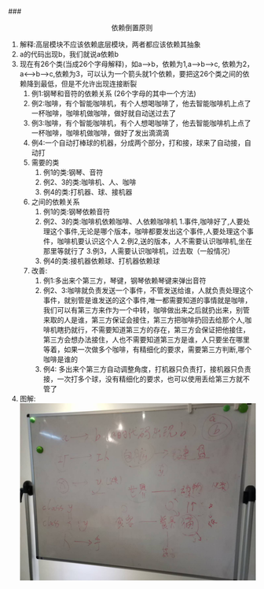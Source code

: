 ###<center>依赖倒置原则</center>
1. 解释:高层模块不应该依赖底层模块，两者都应该依赖其抽象
2. a的代码出现b，我们就说a依赖b
3. 现在有26个类(当成26个字母解释)，如a-->b，依赖为1,a-->b-->c, 依赖为2，a<-->b-->c,依赖为3，可以认为一个箭头就1个依赖，要把这26个类之间的依赖降到最低，但是不允许出现连接断裂
    1. 例1:钢琴和音符的依赖关系   (26个字母的其中一个方法)
    2. 例2:咖啡，有个智能咖啡机，有个人想喝咖啡了，他去智能咖啡机上点了一杯咖啡，咖啡机做咖啡，做好就自动送过去了
    3. 例3:咖啡，有个智能咖啡机，有个人想喝咖啡了，他去智能咖啡机上点了一杯咖啡，咖啡机做咖啡，做好了发出滴滴滴
    4. 例4:一个自动打棒球的机器，分成两个部分，打和接，球来了自动接，自动打
    5. 需要的类
        1. 例1的类:钢琴、音符
        2. 例2、3的类:咖啡机、人、咖啡
        3. 例4的类:打机器、球、接机器
    6. 之间的依赖关系
        1. 例1的类:钢琴依赖音符
        2. 例2、3的类:咖啡机依赖咖啡、人依赖咖啡机
            1.事件,咖啡好了,人要处理这个事件,无论是哪个版本，咖啡都要发出这个事件,人要处理这个事件，咖啡机要认识这个人
            2.例2,送的版本，人不需要认识咖啡机,坐在那里等就行了
            3.例3，人需要认识咖啡机，过去取（一般情况）
        3. 例4的类:接机器依赖球、打机器依赖球
    7. 改善:
        1. 例1:多出来个第三方，琴键，钢琴依赖琴键来弹出音符
        2. 例2、3:咖啡就负责发送一个事件，不管发送给谁，人就负责处理这个事件，就别管是谁发送的这个事件,唯一都需要知道的事情就是咖啡，我们可以有第三方来作为一个中转，咖啡做出来之后就扔出来，别管来取的人是谁，第三方保证会接住，第三方把咖啡扔回去给那个人,咖啡机瞎扔就行，不需要知道第三方的存在，第三方会保证把他接住，第三方会想办法接住，人也不需要知道第三方是谁，人只要坐在哪里等着，如果一次做多个咖啡，有精细化的要求，需要第三方判断,哪个咖啡是谁的
        3. 例4: 多出来个第三方自动调整角度，打机器只负责打，接机器只负责接，一次打多个球，没有精细化的要求，也可以使用丢给第三方就不管了
2. 图解:
![img](../img/d.jpg )
